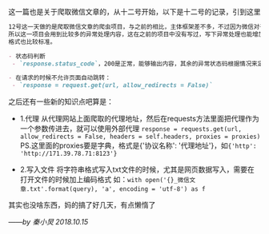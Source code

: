 这一篇也是关于爬取微信文章的，从十二号开始，以下是十二号的记录，引到这里

```markdown
12号这一天做的是爬取微信文章的爬虫项目，与之前的相比，主体框架差不多，不过因为微信对于反爬处理比较严格，
所以这一项目会用到比较多的异常处理内容，这在之前的项目中没有写过，写下异常处理也能增加爬取到内容的几率，
格式也比较标准。

- 状态码判断
 - `response.status_code`，200是正常，能够输出内容，其余的异常状态码根据情况来定

- 在请求的时候不允许页面自动跳转：
 - `response = request.get(url, allow_redirects = False)`
```

之后还有一些新的知识点吧算是：

- 1.代理
从代理网站上面爬取的代理地址，然后在requests方法里面把代理作为一个参数传进去，就可以使用外部代理
`response = requests.get(url, allow_redirects = False, headers = self.headers, proxies = proxies)`
PS.这里面的proxies要是字典，格式是{'协议名称': '代理地址'}，如`{'http': 'http://171.39.78.71:8123'}`

- 2.写入文件
将字符串格式写入txt文件的时候，尤其是网页数据写入，需要在打开文件的时候加上编码格式
如：`with open('{}_微信文章.txt'.format(query), 'a', encoding = 'utf-8') as f`

其实也没啥东西，妈的搞了好几天，有点懒惰了

*——by 秦小炅 2018.10.15*
